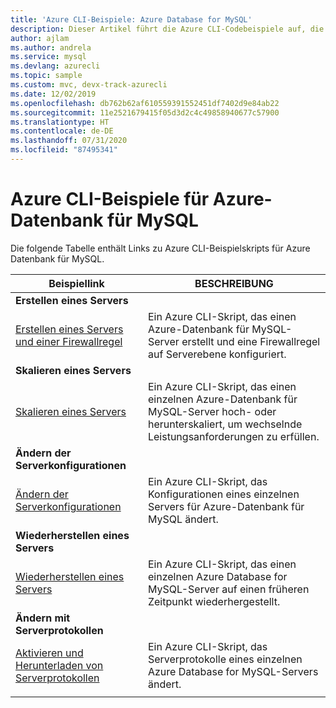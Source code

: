 ```yaml
---
title: 'Azure CLI-Beispiele: Azure Database for MySQL'
description: Dieser Artikel führt die Azure CLI-Codebeispiele auf, die für die Interaktion mit Azure-Datenbank für MySQL verfügbar sind.
author: ajlam
ms.author: andrela
ms.service: mysql
ms.devlang: azurecli
ms.topic: sample
ms.custom: mvc, devx-track-azurecli
ms.date: 12/02/2019
ms.openlocfilehash: db762b62af610559391552451df7402d9e84ab22
ms.sourcegitcommit: 11e2521679415f05d3d2c4c49858940677c57900
ms.translationtype: HT
ms.contentlocale: de-DE
ms.lasthandoff: 07/31/2020
ms.locfileid: "87495341"
---
```

# <a name="azure-cli-samples-for-azure-database-for-mysql"></a>Azure CLI-Beispiele für Azure-Datenbank für MySQL 
Die folgende Tabelle enthält Links zu Azure CLI-Beispielskripts für Azure Datenbank für MySQL.

| Beispiellink | BESCHREIBUNG  |
|---|---|
|**Erstellen eines Servers**||
| [Erstellen eines Servers und einer Firewallregel](./scripts/sample-create-server-and-firewall-rule.md?toc=%2fcli%2fazure%2ftoc.json) | Ein Azure CLI-Skript, das einen Azure-Datenbank für MySQL-Server erstellt und eine Firewallregel auf Serverebene konfiguriert. |
|**Skalieren eines Servers**||
| [Skalieren eines Servers](./scripts/sample-scale-server.md?toc=%2fcli%2fazure%2ftoc.json) | Ein Azure CLI-Skript, das einen einzelnen Azure-Datenbank für MySQL-Server hoch- oder herunterskaliert, um wechselnde Leistungsanforderungen zu erfüllen. |
|**Ändern der Serverkonfigurationen**||
| [Ändern der Serverkonfigurationen](./scripts/sample-change-server-configuration.md?toc=%2fcli%2fazure%2ftoc.json) | Ein Azure CLI-Skript, das Konfigurationen eines einzelnen Servers für Azure-Datenbank für MySQL ändert. |
|**Wiederherstellen eines Servers**||
| [Wiederherstellen eines Servers](./scripts/sample-point-in-time-restore.md?toc=%2fcli%2fazure%2ftoc.json) | Ein Azure CLI-Skript, das einen einzelnen Azure Database for MySQL-Server auf einen früheren Zeitpunkt wiederhergestellt. |
|**Ändern mit Serverprotokollen**||
| [Aktivieren und Herunterladen von Serverprotokollen](./scripts/sample-server-logs.md?toc=%2fcli%2fazure%2ftoc.json) | Ein Azure CLI-Skript, das Serverprotokolle eines einzelnen Azure Database for MySQL-Servers ändert. |
|||
